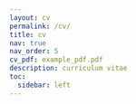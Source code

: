 ```yaml
---
layout: cv
permalink: /cv/
title: cv
nav: true
nav_order: 5
cv_pdf: example_pdf.pdf
description: curriculum vitae
toc:
  sidebar: left
---
```

